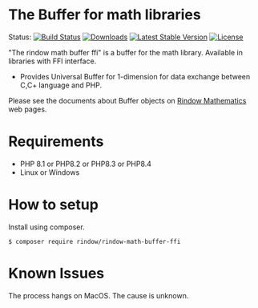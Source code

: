 The Buffer for math libraries
=============================
Status:
[![Build Status](https://github.com/rindow/rindow-math-buffer-ffi/workflows/tests/badge.svg)](https://github.com/rindow/rindow-math-buffer-ffi/actions)
[![Downloads](https://img.shields.io/packagist/dt/rindow/rindow-math-buffer-ffi)](https://packagist.org/packages/rindow/rindow-math-buffer-ffi)
[![Latest Stable Version](https://img.shields.io/packagist/v/rindow/rindow-math-buffer-ffi)](https://packagist.org/packages/rindow/rindow-math-buffer-ffi)
[![License](https://img.shields.io/packagist/l/rindow/rindow-math-buffer-ffi)](https://packagist.org/packages/rindow/rindow-math-buffer-ffi)

"The rindow math buffer ffi" is a buffer for the math library. Available in libraries with FFI interface.

- Provides Universal Buffer for 1-dimension for data exchange between C,C+ language and PHP.


Please see the documents about Buffer objects on [Rindow Mathematics](https://rindow.github.io/mathematics/matrix/arrayobjects.html#buffer-object) web pages.

Requirements
============

- PHP 8.1 or PHP8.2 or PHP8.3 or PHP8.4
- Linux or Windows

How to setup
============

Install using composer.

```shell
$ composer require rindow/rindow-math-buffer-ffi
```

Known Issues
============
The process hangs on MacOS. The cause is unknown.

